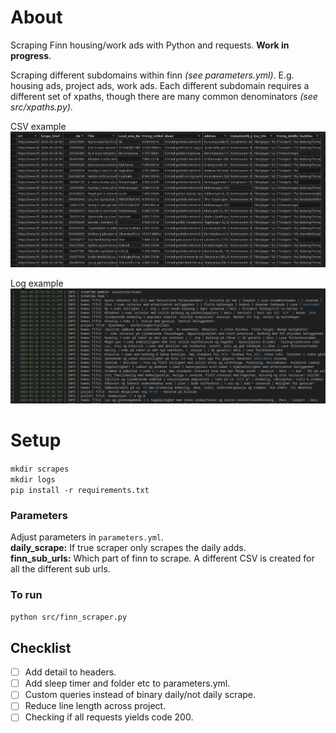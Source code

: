 # About
Scraping Finn housing/work ads with Python and requests. **Work in progress**.

Scraping different subdomains within finn *(see parameters.yml)*. E.g. housing ads, project ads,
work ads. Each different subdomain requires a different set of xpaths, though there are many common denominators *(see src/xpaths.py)*.



CSV example
![alt text](media/scrape_example.png)

Log example
![alt text](media/log_example.png)


# Setup
`mkdir scrapes`\
`mkdir logs`\
`pip install -r requirements.txt`

### Parameters
Adjust parameters in `parameters.yml`.\
**daily_scrape:** If true scraper only scrapes the daily adds.\
**finn_sub_urls:** Which part of finn to scrape. A different CSV is created for
all the different sub urls.

### To run
`python src/finn_scraper.py`


## Checklist
- [ ] Add detail to headers.
- [ ] Add sleep timer and folder etc to parameters.yml.
- [ ] Custom queries instead of binary daily/not daily scrape.
- [ ] Reduce line length across project.
- [ ] Checking if all requests yields code 200.